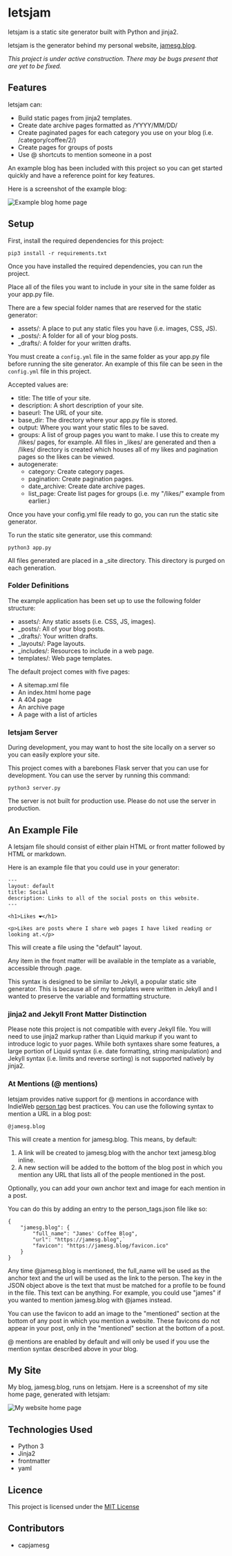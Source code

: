 # letsjam

letsjam is a static site generator built with Python and jinja2.

letsjam is the generator behind my personal website, [jamesg.blog](https://jamesg.blog).

*This project is under active construction. There may be bugs present that are yet to be fixed.*

## Features

letsjam can:

- Build static pages from jinja2 templates.
- Create date archive pages formatted as /YYYY/MM/DD/
- Create paginated pages for each category you use on your blog (i.e. /category/coffee/2/)
- Create pages for groups of posts
- Use @ shortcuts to mention someone in a post

An example blog has been included with this project so you can get started quickly and have a reference point for key features.

Here is a screenshot of the example blog:

![Example blog home page](letsjam_example.png)

## Setup

First, install the required dependencies for this project:

    pip3 install -r requirements.txt

Once you have installed the required dependencies, you can run the project.

Place all of the files you want to include in your site in the same folder as your app.py file.

There are a few special folder names that are reserved for the static generator:

- assets/: A place to put any static files you have (i.e. images, CSS, JS).
- _posts/: A folder for all of your blog posts.
- _drafts/: A folder for your written drafts.

You must create a `config.yml` file in the same folder as your app.py file before running the site generator. An example of this file can be seen in the `config.yml` file in this project.

Accepted values are:

- title: The title of your site.
- description: A short description of your site.
- baseurl: The URL of your site.
- base_dir: The directory where your app.py file is stored.
- output: Where you want your static files to be saved.
- groups: A list of group pages you want to make. I use this to create my /likes/ pages, for example. All files in _likes/ are generated and then a /likes/ directory is created which houses all of my likes and pagination pages so the likes can be viewed.
- autogenerate:
    - category: Create category pages.
    - pagination: Create pagination pages.
    - date_archive: Create date archive pages.
    - list_page: Create list pages for groups (i.e. my "/likes/" example from earlier.)

Once you have your config.yml file ready to go, you can run the static site generator.

To run the static site generator, use this command:

    python3 app.py

All files generated are placed in a _site directory. This directory is purged on each generation.

### Folder Definitions

The example application has been set up to use the following folder structure:

- assets/: Any static assets (i.e. CSS, JS, images).
- _posts/: All of your blog posts.
- _drafts/: Your written drafts.
- _layouts/: Page layouts.
- _includes/: Resources to include in a web page.
- templates/: Web page templates.

The default project comes with five pages:

- A sitemap.xml file
- An index.html home page
- A 404 page
- An archive page
- A page with a list of articles

### letsjam Server

During development, you may want to host the site locally on a server so you can easily explore your site.

This project comes with a barebones Flask server that you can use for development. You can use the server by running this command:

    python3 server.py

The server is not built for production use. Please do not use the server in production.

## An Example File

A letsjam file should consist of either plain HTML or front matter followed by HTML or markdown.

Here is an example file that you could use in your generator:

    ---
    layout: default
    title: Social
    description: Links to all of the social posts on this website.
    ---

    <h1>Likes ❤️</h1>

    <p>Likes are posts where I share web pages I have liked reading or looking at.</p>

This will create a file using the "default" layout.

Any item in the front matter will be available in the template as a variable, accessible through .page.

This syntax is designed to be similar to Jekyll, a popular static site generator. This is because all of my templates were written in Jekyll and I wanted to preserve the variable and formatting structure.

### jinja2 and Jekyll Front Matter Distinction

Please note this project is not compatible with every Jekyll file. You will need to use jinja2 markup rather than Liquid markup if you want to introduce logic to yuor pages. While both syntaxes share some features, a large portion of Liquid syntax (i.e. date formatting, string manipulation) and Jekyll syntax (i.e. limits and reverse sorting) is not supported natively by jinja2.

### At Mentions (@ mentions)

letsjam provides native support for @ mentions in accordance with IndieWeb [person tag](https://indieweb.org/person) best practices. You can use the following syntax to mention a URL in a blog post:

    @jamesg.blog

This will create a mention for jamesg.blog. This means, by default:

1. A link will be created to jamesg.blog with the anchor text jamesg.blog inline.
2. A new section will be added to the bottom of the blog post in which you mention any URL that lists all of the people mentioned in the post.

Optionally, you can add your own anchor text and image for each mention in a post.

You can do this by adding an entry to the person_tags.json file like so:

    {
        "jamesg.blog": {
            "full_name": "James' Coffee Blog",
            "url": "https://jamesg.blog",`
            "favicon": "https://jamesg.blog/favicon.ico"
        }
    }

Any time @jamesg.blog is mentioned, the full_name will be used as the anchor text and the url will be used as the link to the person. The key in the JSON object above is the text that must be matched for a profile to be found in the file. This text can be anything. For example, you could use "james" if you wanted to mention jamesg.blog with @james instead.

You can use the favicon to add an image to the "mentioned" section at the bottom of any post in which you mention a website. These favicons do not appear in your post, only in the "mentioned" section at the bottom of a post.

@ mentions are enabled by default and will only be used if you use the mention syntax described above in your blog.

## My Site

My blog, jamesg.blog, runs on letsjam. Here is a screenshot of my site home page, generated with letsjam:

![My website home page](james_site_screenshot.png)

## Technologies Used

- Python 3
- Jinja2
- frontmatter
- yaml

## Licence

This project is licensed under the [MIT License](LICENSE)

## Contributors

- capjamesg